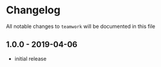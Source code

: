 # Changelog

All notable changes to `teamwork` will be documented in this file

## 1.0.0 - 2019-04-06

- initial release
